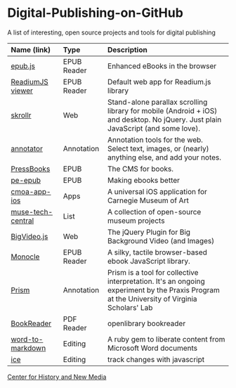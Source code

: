 Digital-Publishing-on-GitHub
============================

A list of interesting, open source projects and tools for digital publishing

Name (link) | Type | Description
:------- | :------- | :-------
[epub.js](https://github.com/futurepress/epub.js) | EPUB Reader | Enhanced eBooks in the browser
[ReadiumJS viewer](https://github.com/readium/readium-js-viewer) | EPUB Reader | Default web app for Readium.js library
[skrollr](https://github.com/Prinzhorn/skrollr) | Web | Stand-alone parallax scrolling library for mobile (Android + iOS) and desktop. No jQuery. Just plain JavaScript (and some love).
[annotator](https://github.com/openannotation/annotator) | Annotation | Annotation tools for the web. Select text, images, or (nearly) anything else, and add your notes.
[PressBooks](https://github.com/pressbooks/pressbooks) | EPUB | The CMS for books.
[pe-epub](https://github.com/peoples-e/pe-epub) | EPUB | Making ebooks better
[cmoa-app-ios](https://github.com/cmoa/cmoa-app-ios) | Apps | A universal iOS application for Carnegie Museum of Art
[muse-tech-central](https://github.com/MuseCompNet/muse-tech-central) | List | A collection of open-source museum projects
[BigVideo.js](https://github.com/dfcb/BigVideo.js) | Web | The jQuery Plugin for Big Background Video (and Images)
[Monocle](https://github.com/joseph/Monocle) | EPUB Reader | A silky, tactile browser-based ebook JavaScript library.
[Prism](https://github.com/scholarslab/prism) | Annotation | Prism is a tool for collective interpretation. It's an ongoing experiment by the Praxis Program at the University of Virginia Scholars' Lab
[BookReader](https://github.com/openlibrary/bookreader) | PDF Reader | openlibrary bookreader
[word-to-markdown](https://github.com/benbalter/word-to-markdown) | Editing | A ruby gem to liberate content from Microsoft Word documents
[ice](https://github.com/NYTimes/ice/) | Editing | track changes with javascript

[Center for History and New Media](https://github.com/chnm)
